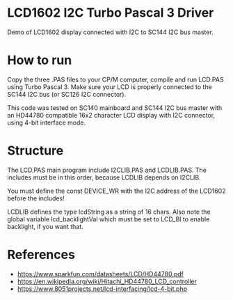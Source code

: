 # LCD1602 I2C Turbo Pascal 3 Driver
Demo of LCD1602 display connected with I2C to SC144 I2C bus master.

# How to run
Copy the three .PAS files to your CP/M computer, compile and run LCD.PAS using Turbo Pascal 3.
Make sure your LCD is properly connected to the SC144 I2C bus (or SC126 I2C connector).

This code was tested on SC140 mainboard and SC144 I2C bus master with an HD44780 compatible 16x2 character LCD display with I2C connector, using 4-bit interface mode.

# Structure
The LCD.PAS main program include I2CLIB.PAS and LCDLIB.PAS. The includes must be in this order, because LCDLIB depends on I2CLIB.

You must define the const DEVICE_WR with the I2C address of the LCD1602 before the includes!

LCDLIB defines the type lcdString as a string of 16 chars. Also note the global variable lcd_backlightVal which must be set to LCD_Bl to enable backlight, if you want that.

# References
* https://www.sparkfun.com/datasheets/LCD/HD44780.pdf
* https://en.wikipedia.org/wiki/Hitachi_HD44780_LCD_controller
* https://www.8051projects.net/lcd-interfacing/lcd-4-bit.php


